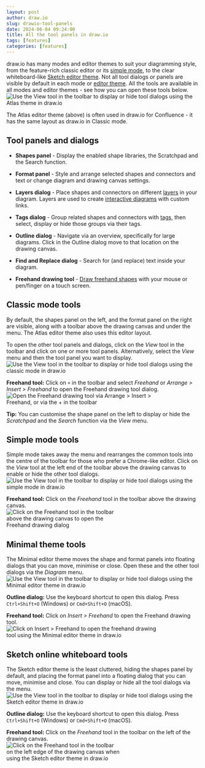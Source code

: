 ```yaml
---
layout: post
author: draw.io
slug: drawio-tool-panels
date: 2024-06-04 09:24:00
title: All the tool panels in draw.io
tags: [features]
categories: [features]
---
```


draw.io has many modes and editor themes to suit your diagramming style, from the feature-rich classic editor or its [simple mode](/blog/simple-mode-diagrams.html), to the clear whiteboard-like [Sketch editor theme](/blog/sketch-online-whiteboard.html). Not all tool dialogs or panels are visible by default in each mode or [editor theme](/doc/faq/editor-theme-change.html). All the tools are available in all modes and editor themes - see how you can open these tools below. 
<br /><img src="/assets/img/blog/tool-panels-atlas-theme.png" style="width=100%;max-width:500px;height:auto;" alt="Use the View tool in the toolbar to display or hide tool dialogs using the Atlas theme in draw.io">

The Atlas editor theme (above) is often used in draw.io for Confluence - it has the same layout as draw.io in Classic mode.

## Tool panels and dialogs

* **Shapes panel** - Display the enabled shape libraries, the Scratchpad and the Search function. 
  
* **Format panel** - Style and arrange selected shapes and connectors and text or change diagram and drawing canvas settings.
  
* **Layers dialog** - Place shapes and connectors on different [layers](/doc/layers.html) in your diagram. Layers are used to create [interactive diagrams](/blog/interactive-diagram-layers.html) with custom links. 
  
* **Tags dialog** - Group related shapes and connectors with [tags](/blog/tags-in-diagrams.html), then select, display or hide those groups via their tags. 
  
* **Outline dialog** - Navigate via an overview, specifically for large diagrams. Click in the Outline dialog move to that location on the drawing canvas.
  
* **Find and Replace dialog** - Search for (and replace) text inside your diagram. 
  
* **Freehand drawing tool** - [Draw freehand shapes](/doc/faq/insert-freehand-shapes.html) with your mouse or pen/finger on a touch screen.

## Classic mode tools

By default, the shapes panel on the left, and the format panel on the right are visible, along with a toolbar above the drawing canvas and under the menu. The Atlas editor theme also uses this editor layout.

To open the other tool panels and dialogs, click on the _View_ tool in the toolbar and click on one or more tool panels. Alternatively, select the _View_ menu and then the tool panel you want to display. 
<br /><img src="/assets/img/blog/tool-panels-classic-mode.png" style="width=100%;max-width:600px;height:auto;" alt="Use the View tool in the toolbar to display or hide tool dialogs using the classic mode in draw.io">

**Freehand tool:** Click on ``+`` in the toolbar and select _Freehand_ or _Arrange > Insert > Freehand_ to open the Freehand drawing tool dialog.
<br /><img src="/assets/img/blog/tool-panels-freehand-classic-mode.png" style="width=100%;max-width:400px;height:auto;" alt="Open the Freehand drawing tool via Arrange > Insert > Freehand, or via the + in the toolbar">

**Tip:** You can customise the shape panel on the left to display or hide the _Scratchpad_ and the _Search_ function via the _View_ menu.

## Simple mode tools

Simple mode takes away the menu and rearranges the common tools into the centre of the toolbar for those who prefer a Chrome-like editor. Click on the _View_ tool at the left end of the toolbar above the drawing canvas to enable or hide the other tool dialogs. 
<br /><img src="/assets/img/blog/tool-panels-simple-mode.png" style="width=100%;max-width:600px;height:auto;" alt="Use the View tool in the toolbar to display or hide tool dialogs using the simple mode in draw.io">

**Freehand tool:** Click on the _Freehand_ tool in the toolbar above the drawing canvas.
<br /><img src="/assets/img/blog/tool-panels-freehand-simple-mode.png" style="width=100%;max-width:300px;height:auto;" alt="Click on the Freehand tool in the toolbar above the drawing canvas to open the Freehand drawing dialog">

## Minimal theme tools

The Minimal editor theme moves the shape and format panels into floating dialogs that you can move, minimise or close. Open these and the other tool dialogs via the _Diagram_ menu. 
<br /><img src="/assets/img/blog/tool-panels-minimal-theme.png" style="width=100%;max-width:600px;height:auto;" alt="Use the View tool in the toolbar to display or hide tool dialogs using the Minimal editor theme in draw.io">

**Outline dialog:** Use the keyboard shortcut to open this dialog. Press ``Ctrl+Shift+O`` (Windows) or ``Cmd+Shift+O`` (macOS).

**Freehand tool:** Click on _Insert > Freehand_ to open the Freehand drawing tool.
<br /><img src="/assets/img/blog/tool-panels-freehand-minimal-theme.png" style="width=100%;max-width:400px;height:auto;" alt="Click on Insert > Freehand to open the freehand drawing tool using the Minimal editor theme in draw.io">

## Sketch online whiteboard tools

The Sketch editor theme is the least cluttered, hiding the shapes panel by default, and placing the format panel into a floating dialog that you can move, minimise and close. You can display or hide all the tool dialogs via the menu. 
<br /><img src="/assets/img/blog/tool-panels-sketch-theme.png" style="width=100%;max-width:600px;height:auto;" alt="Use the View tool in the toolbar to display or hide tool dialogs using the Sketch editor theme in draw.io">

**Outline dialog:** Use the keyboard shortcut to open this dialog. Press ``Ctrl+Shift+O`` (Windows) or ``Cmd+Shift+O`` (macOS).

**Freehand tool:** Click on the _Freehand_ tool in the toolbar on the left of the drawing canvas.
<br /><img src="/assets/img/blog/tool-panels-freehand-sketch-theme.png" style="width=100%;max-width:300px;height:auto;" alt="Click on the Freehand tool in the toolbar on the left edge of the drawing canvas when using the Sketch editor theme in draw.io">
